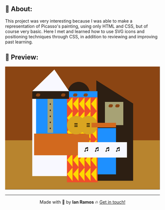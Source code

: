 ## :pushpin: About:

This project was very interesting because I was able to make a representation of Picasso's painting, using only HTML and CSS, but of course very basic.
Here I met and learned how to use SVG icons and positioning techniques through CSS, in addition to reviewing and improving past learning.

## :confetti_ball: Preview:

<img src="./picasso-painting.png" alt="" height="400px" />

---

<div align='center'>
  Made with 💚  by <strong>Ian Ramos</strong> 🔥
  <a href='https://www.linkedin.com/in/ian-ramos/'>Get in touch!</a>
</div>
